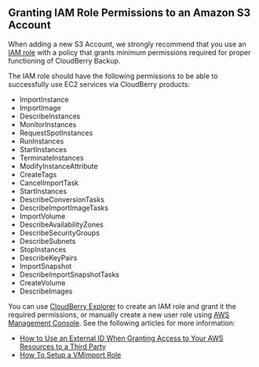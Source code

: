 ## Granting IAM Role Permissions to an Amazon S3 Account

When adding a new S3 Account, we strongly recommend that you use an [IAM role](https://docs.aws.amazon.com/AWSEC2/latest/UserGuide/iam-roles-for-amazon-ec2.html) with a policy that grants minimum permissions required for proper functioning of CloudBerry Backup.

The IAM role should have the following permissions to be able to successfully use EC2 services via CloudBerry products:

* ImportInstance
* ImportImage
* DescribeInstances
* MonitorInstances
* RequestSpotInstances
* RunInstances
* StartInstances
* TerminateInstances
* ModifyInstanceAttribute
* CreateTags
* CancelImportTask
* StartInstances
* DescribeConversionTasks
* DescribeImportImageTasks
* ImportVolume
* DescribeAvailabilityZones
* DescribeSecurityGroups
* DescribeSubnets
* StopInstances
* DescribeKeyPairs
* ImportSnapshot
* DescribeImportSnapshotTasks
* CreateVolume
* DescribeImages



You can use [CloudBerry Explorer](https://www.cloudberrylab.com/explorer/amazon-s3.aspx) to create an IAM role and grant it the required permissions, or manually create a new user role using [AWS Management Console](https://console.aws.amazon.com/cloudformation/home?region=us-east-1#/stacks/new?stackName=mbs&templateURL=https://cblmbssystem.s3.amazonaws.com/mbs-iam-role.template). See the following articles for more information:

* [How to Use an External ID When Granting Access to Your AWS Resources to a Third Party](https://docs.aws.amazon.com/IAM/latest/UserGuide/id_roles_create_for-user_externalid.html)
* [How To Setup a VMimport Role](https://www.cloudberrylab.com/blog/how-to-configure-vmimport-role/)



  







